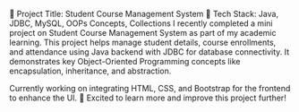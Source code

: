 🚀 Project Title: Student Course Management System
📌 Tech Stack: Java, JDBC, MySQL, OOPs Concepts, Collections
I recently completed a mini project on Student Course Management System as part of my academic learning.
This project helps manage student details, course enrollments, and attendance using Java backend with JDBC for database connectivity.
It demonstrates key Object-Oriented Programming concepts like encapsulation, inheritance, and abstraction.

Currently working on integrating HTML, CSS, and Bootstrap for the frontend to enhance the UI.
🔗 Excited to learn more and improve this project further!
